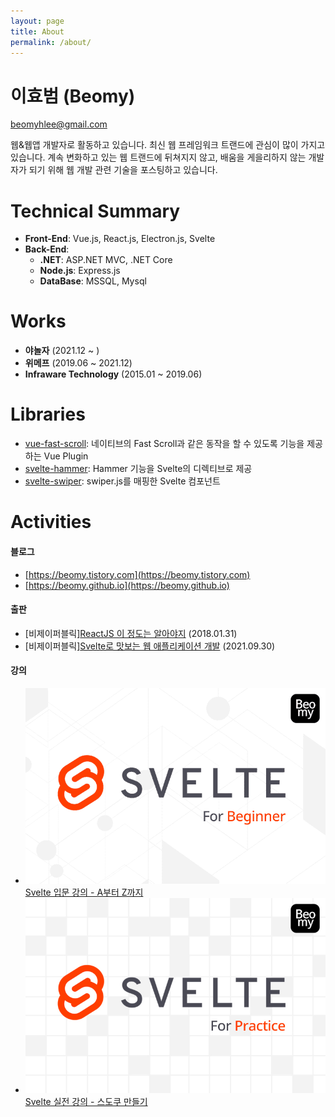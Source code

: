 ```yaml
---
layout: page
title: About
permalink: /about/
---
```


# 이효범 (Beomy)
beomyhlee@gmail.com

웹&웹앱 개발자로 활동하고 있습니다. 최신 웹 프레임워크 트랜드에 관심이 많이 가지고 있습니다. 계속 변화하고 있는 웹 트랜드에 뒤쳐지지 않고, 배움을 게을리하지 않는 개발자가 되기 위해 웹 개발 관련 기술을 포스팅하고 있습니다.

# Technical Summary
- **Front-End**: Vue.js, React.js, Electron.js, Svelte
- **Back-End**:
  - **.NET**: ASP.NET MVC, .NET Core
  - **Node.js**: Express.js
  - **DataBase**: MSSQL, Mysql

# Works
- **야놀자** (2021.12 ~ )
- **위메프** (2019.06 ~ 2021.12)
- **Infraware Technology** (2015.01 ~ 2019.06)

# Libraries
- [vue-fast-scroll](https://www.npmjs.com/package/vue-fast-scroll): 네이티브의 Fast Scroll과 같은 동작을 할 수 있도록 기능을 제공하는 Vue Plugin
- [svelte-hammer](https://www.npmjs.com/package/svelte-hammer): Hammer 기능을 Svelte의 디렉티브로 제공
- [svelte-swiper](https://www.npmjs.com/package/svelte-swiper): swiper.js를 매핑한 Svelte 컴포넌트

# Activities
#### 블로그
- [https://beomy.tistory.com](https://beomy.tistory.com)
- [https://beomy.github.io](https://beomy.github.io)

#### 출판
- [비제이퍼블릭][ReactJS 이 정도는 알아야지](https://book.naver.com/bookdb/book_detail.nhn?bid=13193284) (2018.01.31)
- [비제이퍼블릭][Svelte로 맛보는 웹 애플리케이션 개발](https://book.naver.com/bookdb/book_detail.naver?bid=20941596) (2021.09.30)

#### 강의
<ul class="about-seminar">
  <li>
    <a href="https://www.inflearn.com/course/스벨트-입문?inst=77d01d70" target="_blank">
      <img src="/assets/img/about/inflearn-svelte.png">
      <div class="detail"><span>Svelte 입문 강의 - A부터 Z까지</span></div>
    </a>
  </li>
  <li>
    <a href="https://www.inflearn.com/course/스벨트-실전-스도쿠실습?inst=2f7ebc2f" target="_blank">
      <img src="/assets/img/about/inflearn-svelte-practice.jpeg">
      <div class="detail"><span>Svelte 실전 강의 - 스도쿠 만들기</span></div>
    </a>
  </li>
</ul>

